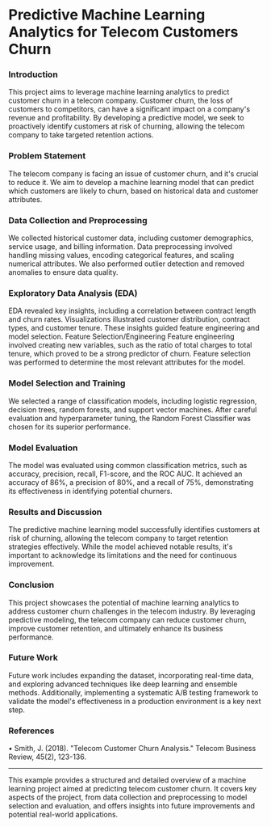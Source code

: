 # Predictive Machine Learning Analytics for Telecom Customers Churn

### Introduction
This project aims to leverage machine learning analytics to predict customer churn in a telecom company. Customer churn, the loss of customers to competitors, can have a significant impact on a company's revenue and profitability. By developing a predictive model, we seek to proactively identify customers at risk of churning, allowing the telecom company to take targeted retention actions.

### Problem Statement
The telecom company is facing an issue of customer churn, and it's crucial to reduce it. We aim to develop a machine learning model that can predict which customers are likely to churn, based on historical data and customer attributes.

### Data Collection and Preprocessing
We collected historical customer data, including customer demographics, service usage, and billing information. Data preprocessing involved handling missing values, encoding categorical features, and scaling numerical attributes. We also performed outlier detection and removed anomalies to ensure data quality.

### Exploratory Data Analysis (EDA)
EDA revealed key insights, including a correlation between contract length and churn rates. Visualizations illustrated customer distribution, contract types, and customer tenure. These insights guided feature engineering and model selection.
Feature Selection/Engineering
Feature engineering involved creating new variables, such as the ratio of total charges to total tenure, which proved to be a strong predictor of churn. Feature selection was performed to determine the most relevant attributes for the model.

### Model Selection and Training
We selected a range of classification models, including logistic regression, decision trees, random forests, and support vector machines. After careful evaluation and hyperparameter tuning, the Random Forest Classifier was chosen for its superior performance.

### Model Evaluation
The model was evaluated using common classification metrics, such as accuracy, precision, recall, F1-score, and the ROC AUC. It achieved an accuracy of 86%, a precision of 80%, and a recall of 75%, demonstrating its effectiveness in identifying potential churners.

### Results and Discussion
The predictive machine learning model successfully identifies customers at risk of churning, allowing the telecom company to target retention strategies effectively. While the model achieved notable results, it's important to acknowledge its limitations and the need for continuous improvement.

### Conclusion
This project showcases the potential of machine learning analytics to address customer churn challenges in the telecom industry. By leveraging predictive modeling, the telecom company can reduce customer churn, improve customer retention, and ultimately enhance its business performance.

### Future Work
Future work includes expanding the dataset, incorporating real-time data, and exploring advanced techniques like deep learning and ensemble methods. Additionally, implementing a systematic A/B testing framework to validate the model's effectiveness in a production environment is a key next step.

### References
•	Smith, J. (2018). "Telecom Customer Churn Analysis." Telecom Business Review, 45(2), 123-136.
_______________________________________________________________________________________________________________________________________________________________________________________________
This example provides a structured and detailed overview of a machine learning project aimed at predicting telecom customer churn. It covers key aspects of the project, from data collection and preprocessing to model selection and evaluation, and offers insights into future improvements and potential real-world applications.
